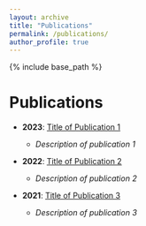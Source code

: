 ```yaml
---
layout: archive
title: "Publications"
permalink: /publications/
author_profile: true
---
```


{% include base_path %}

<!-- 下面是静态的 Markdown 列表 -->

# Publications

- **2023**: [Title of Publication 1](#)
  - *Description of publication 1*

- **2022**: [Title of Publication 2](#)
  - *Description of publication 2*

- **2021**: [Title of Publication 3](#)
  - *Description of publication 3*